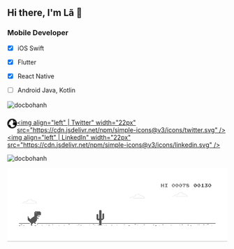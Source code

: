 ## Hi there, I'm Lã 👋
### Mobile Developer 

- [x] iOS Swift
- [x] Flutter
- [x] React Native
- [ ] Android Java, Kotlin


<div><img align="center" src="https://github-readme-stats.vercel.app/api?username=docbohanh&count_private=true&show_icons=true" alt="docbohanh" /></p></div>

### 

[<img align="left" width="22px" src="https://raw.githubusercontent.com/iconic/open-iconic/master/svg/globe.svg" />][website]
[<img align="left" | Twitter" width="22px" src="https://cdn.jsdelivr.net/npm/simple-icons@v3/icons/twitter.svg" />][twitter]
[<img align="left" | LinkedIn" width="22px" src="https://cdn.jsdelivr.net/npm/simple-icons@v3/icons/linkedin.svg" />][linkedin]

[website]: https://thanhladev.github.io/
[twitter]: https://twitter.com/huuthanhla
[linkedin]: https://www.linkedin.com/in/docbohanh/

<p> <img src="https://komarev.com/ghpvc/?username=docbohanh&label=Profile%20views&color=0e75b6&style=flat" alt="docbohanh" /> </p>

![Thành Lã](dino.gif)
